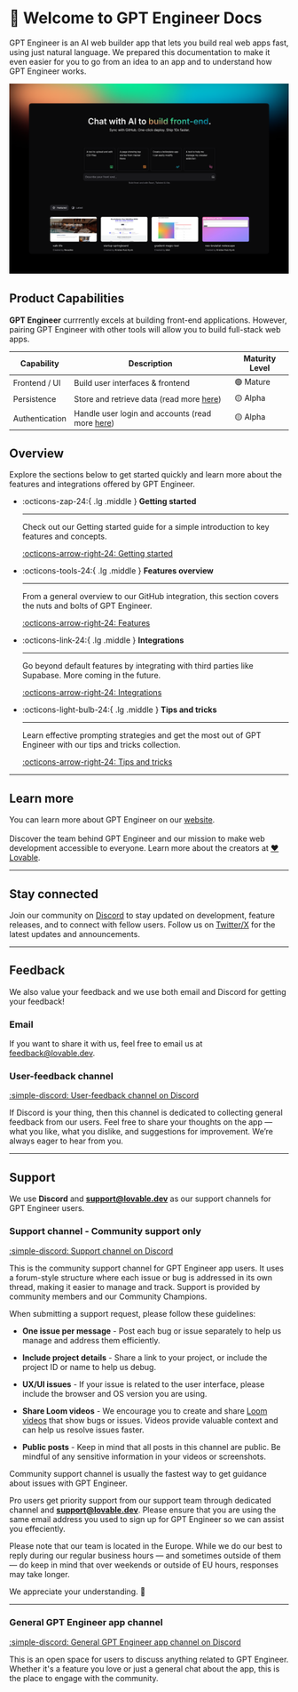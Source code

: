 # :wave: Welcome to GPT Engineer Docs

GPT Engineer is an AI web builder app that lets you build real web apps fast, using just natural language. We prepared this documentation to make it even easier for you to go from an idea to an app and to understand how GPT Engineer works.

![GPT Engineer Welcome screen](assets/gpt-engineer-welcome-screen.png)

## Product Capabilities

**GPT Engineer** currrently excels at building front-end applications. However, pairing GPT Engineer with other tools will allow you to build full-stack web apps.

| **Capability**     | **Description**                                                              | **Maturity Level** |
|--------------------|------------------------------------------------------------------------------|--------------------|
| Frontend / UI      | Build user interfaces & frontend                                           | 🟢 Mature           |
| Persistence        | Store and retrieve data (read more [here](integrations/supabase.md#adding-data))         | 🟡 Alpha             |
| Authentication     | Handle user login and accounts (read more [here](integrations/supabase.md#supabase-authentication))  | 🟡 Alpha             |

## Overview
Explore the sections below to get started quickly and learn more about the features and integrations offered by GPT Engineer.

<div class="grid cards" markdown>

-   :octicons-zap-24:{ .lg .middle } **Getting started**

    ---

    Check out our Getting started guide for a simple introduction to key features and concepts.

    [:octicons-arrow-right-24: Getting started](getting-started.md)

-   :octicons-tools-24:{ .lg .middle } **Features overview**

    ---

    From a general overview to our GitHub integration, this section covers the nuts and bolts of GPT Engineer.

    [:octicons-arrow-right-24: Features](features/index.md)

-   :octicons-link-24:{ .lg .middle } **Integrations**

    ---

    Go beyond default features by integrating with third parties like Supabase. More coming in the future.

    [:octicons-arrow-right-24: Integrations](integrations/supabase.md)

-   :octicons-light-bulb-24:{ .lg .middle } **Tips and tricks**

    ---

    Learn effective prompting strategies and get the most out of GPT Engineer with our tips and tricks collection.

    [:octicons-arrow-right-24: Tips and tricks](tips-tricks/prompting.md)

</div>

---

## Learn more
You can learn more about GPT Engineer on our <a href="https://gptengineer.app" target="_blank" rel="noopener noreferrer">website</a>.
</br></br>
Discover the team behind GPT Engineer and our mission to make web development accessible to everyone. Learn more about the creators at <a href="https://lovable.dev" target="_blank" rel="noopener noreferrer">:heart: Lovable</a>.

---

## Stay connected

Join our community on <a href="https://discord.gg/rPw2rSFE2K" target="_blank" rel="noopener noreferrer">Discord</a> to stay updated on development, feature releases, and to connect with fellow users. Follow us on <a href="https://twitter.com/Lovable_dev" target="_blank" rel="noopener noreferrer">Twitter/X</a> for the latest updates and announcements.

---

## Feedback

We also value your feedback and we use both email and Discord for getting your feedback! 

### Email
If you want to share it with us, feel free to email us at <a href="mailto:feedback@lovable.dev">feedback@lovable.dev</a>.

### User-feedback channel
[:simple-discord: User-feedback channel on Discord](https://discord.com/channels/1119885301872070706/1192445544375799920)

If Discord is your thing, then this channel is dedicated to collecting general feedback from our users. Feel free to share your thoughts on the app — what you like, what you dislike, and suggestions for improvement. We’re always eager to hear from you.

---

## Support

We use **Discord** and <a href="mailto:support@lovable.dev">**support@lovable.dev**</a> as our support channels for GPT Engineer users. 

### Support channel - Community support only
[:simple-discord: Support channel on Discord](https://discord.com/channels/1119885301872070706/1280461670979993613)

This is the community support channel for GPT Engineer app users. It uses a forum-style structure where each issue or bug is addressed in its own thread, making it easier to manage and track. Support is provided by community members and our Community Champions.

When submitting a support request, please follow these guidelines:

- **One issue per message** - Post each bug or issue separately to help us manage and address them efficiently.

- **Include project details** - Share a link to your project, or include the project ID or name to help us debug.

- **UX/UI issues** - If your issue is related to the user interface, please include the browser and OS version you are using.

- **Share Loom videos** - We encourage you to create and share [Loom videos](https://loom.com) that show bugs or issues. Videos provide valuable context and can help us resolve issues faster.

- **Public posts** - Keep in mind that all posts in this channel are public. Be mindful of any sensitive information in your videos or screenshots.


Community support channel is usually the fastest way to get guidance about issues with GPT Engineer.

Pro users get priority support from our support team through dedicated channel and <a href="mailto:support@lovable.dev">**support@lovable.dev**</a>. Please ensure that you are using the same email address you used to sign up for GPT Engineer so we can assist you effeciently.

Please note that our team is located in the Europe. While we do our best to reply during our regular business hours — and sometimes outside of them — do keep in mind that over weekends or outside of EU hours, responses may take longer. 

We appreciate your understanding. 🫶

---

### General GPT Engineer app channel
[:simple-discord: General GPT Engineer app channel on Discord](https://discord.com/channels/1119885301872070706/1186613291745824868)

This is an open space for users to discuss anything related to GPT Engineer. Whether it's a feature you love or just a general chat about the app, this is the place to engage with the community.

</br></br>
